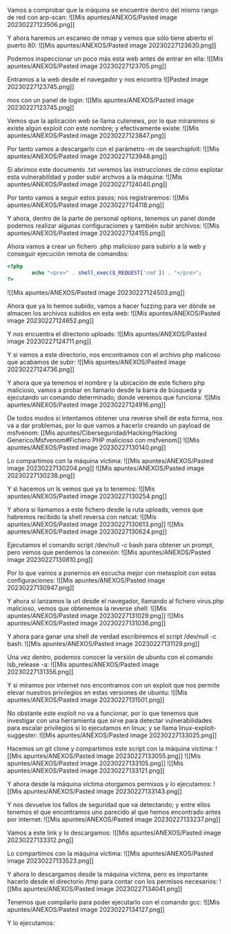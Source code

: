 Vamos a comprobar que la máquina se encuentre dentro del mismo rango de red con arp-scan:
![[Mis apuntes/ANEXOS/Pasted image 20230227123506.png]]

Y ahora haremos un escaneo de nmap y vemos que sólo tiene abierto el puerto 80:
![[Mis apuntes/ANEXOS/Pasted image 20230227123630.png]]

Podemos inspeccionar un poco más esta web antes de entrar en ella:
![[Mis apuntes/ANEXOS/Pasted image 20230227123705.png]]

Entramos a la web desde el navegador y nos encontra
![[Pasted image 20230227123745.png]]

mos con un panel de login:
![[Mis apuntes/ANEXOS/Pasted image 20230227123745.png]]

Vemos que la aplicación web se llama cutenews, por lo que miraremos si existe algún exploit con este nombre; y efectivamente existe:
![[Mis apuntes/ANEXOS/Pasted image 20230227123847.png]]

Por tanto vamos a descargarlo con el parámetro -m de searchsploit:
![[Mis apuntes/ANEXOS/Pasted image 20230227123948.png]]

Si abrimos este documento .txt veremos las instrucciones de cómo explotar esta vulnerabilidad y poder subir archvos a la máquina:
![[Mis apuntes/ANEXOS/Pasted image 20230227124040.png]]

Por tanto vamos a seguir estos pasos; nos registraremos:
![[Mis apuntes/ANEXOS/Pasted image 20230227124118.png]]

Y ahora, dentro de la parte de personal options, tenemos un panel donde podemos realizar algunas configuraciones y también subir archivos:
![[Mis apuntes/ANEXOS/Pasted image 20230227124155.png]]

Ahora vamos a crear un fichero .php malicioso para subirlo a la web y conseguir ejecución remota de comandos:
```php
<?php
        echo "<pre>" . shell_exec($_REQUEST['cmd']) . "</pre>";
?>
```
![[Mis apuntes/ANEXOS/Pasted image 20230227124503.png]]

Ahora que ya lo hemos subido, vamos a hacer fuzzing para ver dónde se almacen los archivos subidos en esta web:
![[Mis apuntes/ANEXOS/Pasted image 20230227124652.png]]

Y nos encuentra el directorio uploads:
![[Mis apuntes/ANEXOS/Pasted image 20230227124711.png]]

Y si vamos a este directorio, nos encontramos con el archivo php malicoso que acabamos de subir:
![[Mis apuntes/ANEXOS/Pasted image 20230227124736.png]]

Y ahora que ya tenemos el nombre y la ubicación de este fichero php malicioso, vamos a probar en llamarlo desde la barra de búsqueda y ejecutando un comando determinado; donde veremos que funciona:
![[Mis apuntes/ANEXOS/Pasted image 20230227124916.png]]

De todos modos si intentamos obtener una reverse shell de esta forma, nos va a dar problemas, por lo que vamos a hacerlo creando un payload de msfvenom:
[[Mis apuntes/Ciberseguridad/Hacking/Hacking Generico/Msfvenom#Fichero PHP malicioso con msfvenom]]
![[Mis apuntes/ANEXOS/Pasted image 20230227130140.png]]

Lo compartimos con la máquina víctima:
![[Mis apuntes/ANEXOS/Pasted image 20230227130204.png]]
![[Mis apuntes/ANEXOS/Pasted image 20230227130238.png]]

Y si hacemos un ls vemos que ya lo tenemos:
![[Mis apuntes/ANEXOS/Pasted image 20230227130254.png]]

Y ahora si llamamos a este fichero desde la ruta uploads, vemos que habremos recibido la shell reversa con netcat:
![[Mis apuntes/ANEXOS/Pasted image 20230227130613.png]]
![[Mis apuntes/ANEXOS/Pasted image 20230227130624.png]]

Ejecutamos el comando script /dev/null -c bash para obtener un prompt, pero vemos que perdemos la conexión:
![[Mis apuntes/ANEXOS/Pasted image 20230227130810.png]]

Por lo que vamos a ponernos en escucha mejor con metasploit con estas configuraciones:
![[Mis apuntes/ANEXOS/Pasted image 20230227130947.png]]

Y ahora si lanzamos la url desde el navegador, llamando al fichero virus.php malicioso, vemos que obtenemos la reverse shell:
![[Mis apuntes/ANEXOS/Pasted image 20230227131029.png]]
![[Mis apuntes/ANEXOS/Pasted image 20230227131036.png]]

Y ahora para ganar una shell de verdad escribiremos el script /dev/null -c bash:
![[Mis apuntes/ANEXOS/Pasted image 20230227131129.png]]

Una vez dentro, podemos conocer la versión de ubuntu con el comando lsb_release -a:
![[Mis apuntes/ANEXOS/Pasted image 20230227131356.png]]

Y si miramos por internet nos encontramos con un exploit que nos permite elevar nuestros privilegios en estas versiones de ubuntu:
![[Mis apuntes/ANEXOS/Pasted image 20230227131501.png]]

No obstante este exploit no va a funcionar, por lo que tenemos que investigar con una herramienta que sirve para detectar vulnerabilidades para escalar privilegios si lo ejecutamos en linux; y se llama linux-exploit-suggester:
![[Mis apuntes/ANEXOS/Pasted image 20230227133025.png]]

Hacemos un git clone y compartimos este script con la máquina víctima:
![[Mis apuntes/ANEXOS/Pasted image 20230227133055.png]]
![[Mis apuntes/ANEXOS/Pasted image 20230227133105.png]]
![[Mis apuntes/ANEXOS/Pasted image 20230227133121.png]]

Y ahora desde la máquina víctima otorgamos permisos y lo ejecutamos:
![[Mis apuntes/ANEXOS/Pasted image 20230227133143.png]]

Y nos devuelve los fallos de seguridad que va detectando; y entre ellos tenemos el que encontramos uno parecido al que hemos encontrado antes por internet:
![[Mis apuntes/ANEXOS/Pasted image 20230227133237.png]]

Vamos a este link y lo descargamos:
![[Mis apuntes/ANEXOS/Pasted image 20230227133312.png]]

Lo compartimos con la máquina víctima:
![[Mis apuntes/ANEXOS/Pasted image 20230227133523.png]]

Y ahora lo descargamos desde la máquina víctima, pero es importante hacerlo desde el directorio /tmp para contar con los permisos necesarios:
![[Mis apuntes/ANEXOS/Pasted image 20230227134041.png]]

Tenemos que compilarlo para poder ejecutarlo con el comando gcc:
![[Mis apuntes/ANEXOS/Pasted image 20230227134127.png]]

Y lo ejecutamos:







